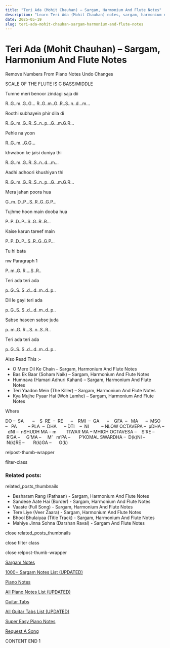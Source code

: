 ```yaml
---
title: "Teri Ada (Mohit Chauhan) – Sargam, Harmonium And Flute Notes"
description: "Learn Teri Ada (Mohit Chauhan) notes, sargam, harmonium notations and flute notes. Easy step-by-step tutorial for beginners."
date: 2025-05-19
slug: teri-ada-mohit-chauhan-sargam-harmonium-and-flute-notes
---
```


# Teri Ada (Mohit Chauhan) – Sargam, Harmonium And Flute Notes

Remove Numbers From Piano Notes
Undo Changes

SCALE OF THE FLUTE IS C BASS/MIDDLE

Tumne meri benoor zindagi saja dii

R..G..m..G..G… R..G..m..G..R..S..n..d…m…

Roothi subhayein phir dila di

R..G..m..G..R..S..n..p…G…m.G.R…

Pehle na yoon

R..G..m…G.G…

khwabon ke jaisi duniya thi

R..G..m..G..R..S..n..d…m…

Aadhi adhoori khushiyan thi

R..G..m..G..R..S..n..p…G…m.G.R…

Mera jahan poora hua

G..m..D..P…S..R..G..G.P…

Tujhme hoon main dooba hua

P..P..D..P…S..G..R..R…

Kaise karun tareef main

P..P..D..P…S..R..G..G.P…

Tu hi bata

nw Paragraph 1

P..m..G..R….S..R..

Teri ada teri ada

p..G..S..S..d…d..m..d..p..

Dil le gayi teri ada

p..G..S..S..d…d..m..d..p..

Sabse haseen sabse juda

p..m..G..R…S..n..S..R..

Teri ada teri ada

p..G..S..S..d…d..m..d..p..

Also Read This :-

* O Mere Dil Ke Chain – Sargam, Harmonium And Flute Notes
* Bas Ek Baar (Soham Naik) – Sargam, Harmonium And Flute Notes
* Humnava (Hamari Adhuri Kahani) – Sargam, Harmonium And Flute Notes
* Teri Yaadon Mein (The Killer) – Sargam, Harmonium And Flute Notes
* Kya Mujhe Pyaar Hai (Woh Lamhe) – Sargam, Harmonium And Flute Notes

Where

DO –  SA       –    S  RE  –  RE      –    RMI  –  GA      –    GFA  –   MA      –  MSO  –   PA         – PLA  –  DHA      – DTI    –  NI          – NLOW OCTAVEPA –  pDHA –  dNI –  nSHUDH MA – m        TIWAR MA – MHIGH OCTAVESA –    S’RE –     R’GA –     G’MA –     M’   m’PA –       P’KOMAL SWARDHA –  D(k)NI –       N(k)RE –       R(k)GA –      G(k)

relpost-thumb-wrapper

filter-class

### Related posts:

related_posts_thumbnails

* Besharam Rang (Pathaan) - Sargam, Harmonium And Flute Notes
* Sandese Aate Hai (Border) - Sargam, Harmonium And Flute Notes
* Vaaste (Full Song) - Sargam, Harmonium And Flute Notes
* Tere Liye (Veer Zaara) - Sargam, Harmonium And Flute Notes
* Bhool Bhulaiyaa (Title Track) - Sargam, Harmonium And Flute Notes
* Mahiye Jinna Sohna (Darshan Raval) - Sargam And Flute Notes

close related_posts_thumbnails

close filter class

close relpost-thumb-wrapper

[Sargam Notes](/sargam-notes.html)

[1000+ Sargam Notes List (UPDATED)](/all-songs-list-sargam-notes.html)

[Piano Notes](/piano-notes.html)

[All Piano Notes List (UPDATED)](/all-songs-list-piano-notes.html)

[Guitar Tabs](/guitar-tabs.html)

[All Guitar Tabs List (UPDATED)](/all-songs-list-guitar-tabs.html)

[Super Easy Piano Notes](https://studywall.in/)

[Request A Song](/request-a-song.html)

CONTENT END 1

